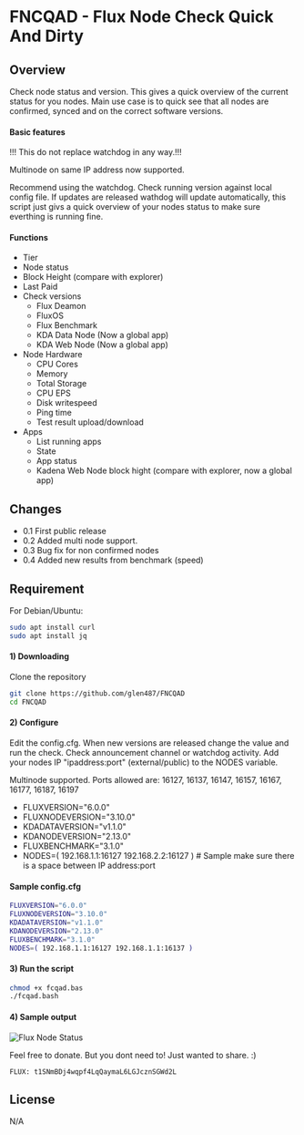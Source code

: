 # FNCQAD - Flux Node Check Quick And Dirty

## Overview
Check node status and version. This gives a quick overview of the current status for you nodes. Main use case is to quick see that all nodes are confirmed, synced and on the correct software versions. 

#### Basic features
!!! This do not replace watchdog in any way.!!!

Multinode on same IP address now supported.

Recommend using the watchdog.
Check running version against local config file. 
If updates are released wathdog will update automatically, this script just givs a quick overview of your nodes status to make sure everthing is running fine.


#### Functions
* Tier
* Node status
* Block Height (compare with explorer)
* Last Paid
* Check versions
  * Flux Deamon
  * FluxOS 
  * Flux Benchmark
  * KDA Data Node (Now a global app)
  * KDA Web Node (Now a global app)
* Node Hardware
  * CPU Cores
  * Memory
  * Total Storage
  * CPU EPS
  * Disk writespeed
  * Ping time
  * Test result upload/download
* Apps
  * List running apps 
  * State
  * App status
  * Kadena Web Node block hight (compare with explorer, now a global app)


## Changes

* 0.1 First public release
* 0.2 Added multi node support.
* 0.3 Bug fix for non confirmed nodes
* 0.4 Added new results from benchmark (speed)

## Requirement 

For Debian/Ubuntu:

```bash
sudo apt install curl
sudo apt install jq
```

#### 1) Downloading

Clone the repository

```bash
git clone https://github.com/glen487/FNCQAD
cd FNCQAD
```

#### 2) Configure
Edit the config.cfg.
When new versions are released change the value and run the check. 
Check announcement channel or watchdog activity.
Add your nodes IP "ipaddress:port" (external/public) to the NODES variable.

Multinode supported.
Ports allowed are: 16127, 16137, 16147, 16157, 16167, 16177, 16187, 16197

* FLUXVERSION="6.0.0"
* FLUXNODEVERSION="3.10.0"
* KDADATAVERSION="v1.1.0"
* KDANODEVERSION="2.13.0"
* FLUXBENCHMARK="3.1.0"
* NODES=( 192.168.1.1:16127 192.168.2.2:16127 ) # Sample make sure there is a space between IP address:port


#### Sample config.cfg

```bash
FLUXVERSION="6.0.0"
FLUXNODEVERSION="3.10.0"
KDADATAVERSION="v1.1.0"
KDANODEVERSION="2.13.0"
FLUXBENCHMARK="3.1.0"
NODES=( 192.168.1.1:16127 192.168.1.1:16137 )
```

#### 3) Run the script

```bash
chmod +x fcqad.bas
./fcqad.bash
```

#### 4) Sample output

![Flux Node Status](https://github.com/glen487/FNCQAD/blob/main/nodes.PNG)

Feel free to donate. But you dont need to! Just wanted to share. :)
```
FLUX: t1SNmBDj4wqpf4LqQaymaL6LGJcznSGWd2L  
```

License
-------
N/A
